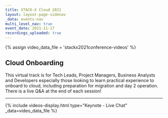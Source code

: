 ```yaml
---
title: STACK-X Cloud 2021
layout: layout-page-sidenav
_data: events-nav
multi_level_nav: true
event_date: 2021-11-17
recordings_uploaded: true
---
```

{% assign video_data_file = 'stackx2021conference-videos' %}

## Cloud Onboarding
This virtual track is for Tech Leads, Project Managers, Business Analysts and Developers especially those
looking to learn practical experience to onboard to cloud, including preparation for migration and day 2
operation. There is a live Q&A at the end of each session!

<hr />

{% include videos-display.html type="Keynote - Live Chat" _data=video_data_file %}